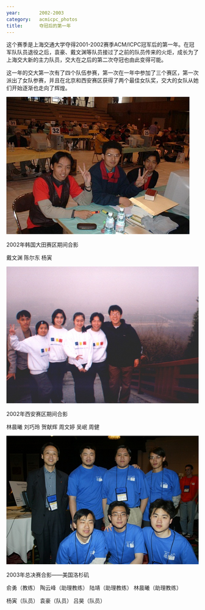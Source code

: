 ```yaml
---
year:		2002-2003
category:	acmicpc_photos
title:		夺冠后的第一年
---
```


<p>这个赛季是上海交通大学夺得2001-2002赛季ACM/ICPC冠军后的第一年。在冠军队队员退役之后，袁豪、戴文渊等队员接过了之前的队员传来的火炬，成长为了上海交大新的主力队员，交大在之后的第二次夺冠也由此变得可能。</p>

<p>这一年的交大第一次有了四个队伍参赛，第一次在一年中参加了三个赛区，第一次派出了女队参赛，并且在北京和西安赛区获得了两个最佳女队奖，交大的女队从她们开始逐渐也走向了辉煌。</p>

<p><img src="/images/acmicpc/2002/2002taejon.jpg" alt="ACM"></p>

<p>2002年韩国大田赛区期间合影</p>

<p>戴文渊 陈尔东 杨寅</p>

<p><img src="/images/acmicpc/2002/2002xian.jpg" alt="ACM"></p>

<p>2002年西安赛区期间合影</p>

<p>林晨曦 刘巧玲 贺献辉 周文婷 吴岷 周健</p>

<p><img src="/images/acmicpc/2002/2003finalt.jpg" alt="ACM"></p>

<p>2003年总决赛合影——美国洛杉矶</p>

<p>俞勇（教练） 陶云峰（助理教练） 陆靖（助理教练） 林晨曦（助理教练）</p>

<p>杨寅（队员） 袁豪（队员） 吕昊（队员）</p>